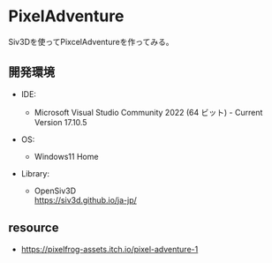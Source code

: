 # PixelAdventure  
Siv3Dを使ってPixcelAdventureを作ってみる。  

## 開発環境

- IDE:  
    - Microsoft Visual Studio Community 2022 (64 ビット) - Current  
      Version 17.10.5  

- OS:  
    - Windows11 Home  

- Library:  
    - OpenSiv3D  
      https://siv3d.github.io/ja-jp/  

## resource

- https://pixelfrog-assets.itch.io/pixel-adventure-1  